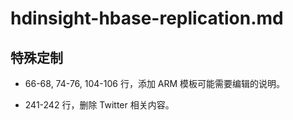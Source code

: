 # hdinsight-hbase-replication.md

## 特殊定制

* 66-68, 74-76, 104-106 行，添加 ARM 模板可能需要编辑的说明。

* 241-242 行，删除 Twitter 相关内容。